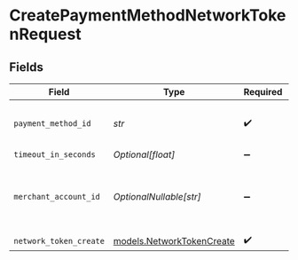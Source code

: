 # CreatePaymentMethodNetworkTokenRequest


## Fields

| Field                                                        | Type                                                         | Required                                                     | Description                                                  | Example                                                      |
| ------------------------------------------------------------ | ------------------------------------------------------------ | ------------------------------------------------------------ | ------------------------------------------------------------ | ------------------------------------------------------------ |
| `payment_method_id`                                          | *str*                                                        | :heavy_check_mark:                                           | The ID of the payment method                                 | ef9496d8-53a5-4aad-8ca2-00eb68334389                         |
| `timeout_in_seconds`                                         | *Optional[float]*                                            | :heavy_minus_sign:                                           | N/A                                                          |                                                              |
| `merchant_account_id`                                        | *OptionalNullable[str]*                                      | :heavy_minus_sign:                                           | The ID of the merchant account to use for this request.      |                                                              |
| `network_token_create`                                       | [models.NetworkTokenCreate](../models/networktokencreate.md) | :heavy_check_mark:                                           | N/A                                                          |                                                              |